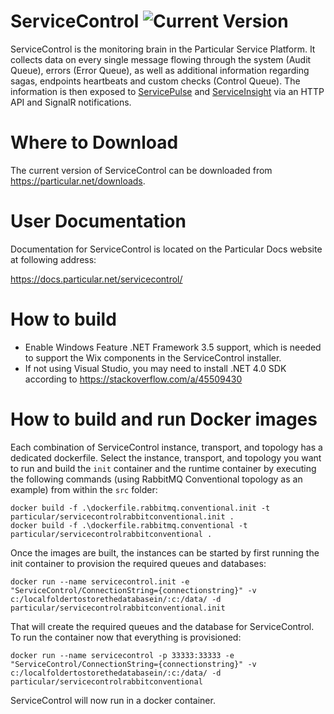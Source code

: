 ServiceControl ![Current Version](https://img.shields.io/github/release/particular/servicecontrol.svg?style=flat&label=current%20version)
=====================

ServiceControl is the monitoring brain in the Particular Service Platform. It collects data on every single message flowing through the system (Audit Queue), errors (Error Queue), as well as additional information regarding sagas, endpoints heartbeats and custom checks (Control Queue). The information is then exposed to [ServicePulse](https://particular.net/servicepulse) and [ServiceInsight](https://particular.net/serviceinsight) via an HTTP API and SignalR notifications.

Where to Download
=====================

The current version of ServiceControl can be downloaded from https://particular.net/downloads.

User Documentation
=====================

Documentation for ServiceControl is located on the Particular Docs website at following address:

https://docs.particular.net/servicecontrol/

How to build
============

- Enable Windows Feature .NET Framework 3.5 support, which is needed to support the Wix components in the ServiceControl installer.
- If not using Visual Studio, you may need to install .NET 4.0 SDK according to https://stackoverflow.com/a/45509430


How to build and run Docker images
====================================

Each combination of ServiceControl instance, transport, and topology has a dedicated dockerfile. Select the instance, transport, and topology you want to run and build the `init` container and the runtime container by executing the following commands (using RabbitMQ Conventional topology as an example) from within the `src` folder:

```
docker build -f .\dockerfile.rabbitmq.conventional.init -t particular/servicecontrolrabbitconventional.init .
docker build -f .\dockerfile.rabbitmq.conventional -t particular/servicecontrolrabbitconventional .
```

Once the images are built, the instances can be started by first running the init container to provision the required queues and databases:

```
docker run --name servicecontrol.init -e "ServiceControl/ConnectionString={connectionstring}" -v c:/localfoldertostorethedatabasein/:c:/data/ -d particular/servicecontrolrabbitconventional.init
```

That will create the required queues and the database for ServiceControl. To run the container now that everything is provisioned:

```
docker run --name servicecontrol -p 33333:33333 -e "ServiceControl/ConnectionString={connectionstring}" -v c:/localfoldertostorethedatabasein/:c:/data/ -d particular/servicecontrolrabbitconventional
```

ServiceControl will now run in a docker container.